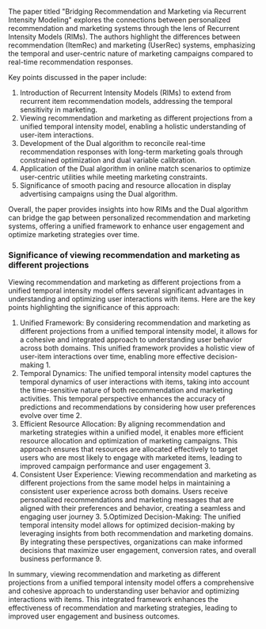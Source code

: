 The paper titled "Bridging Recommendation and Marketing via Recurrent Intensity Modeling" explores the connections between personalized recommendation and marketing systems through the lens of Recurrent Intensity Models (RIMs). The authors highlight the differences between recommendation (ItemRec) and marketing (UserRec) systems, emphasizing the temporal and user-centric nature of marketing campaigns compared to real-time recommendation responses.

Key points discussed in the paper include:
1. Introduction of Recurrent Intensity Models (RIMs) to extend from recurrent item recommendation models, addressing the temporal sensitivity in marketing.
2. Viewing recommendation and marketing as different projections from a unified temporal intensity model, enabling a holistic understanding of user-item interactions.
3. Development of the Dual algorithm to reconcile real-time recommendation responses with long-term marketing goals through constrained optimization and dual variable calibration.
4. Application of the Dual algorithm in online match scenarios to optimize user-centric utilities while meeting marketing constraints.
5. Significance of smooth pacing and resource allocation in display advertising campaigns using the Dual algorithm.

Overall, the paper provides insights into how RIMs and the Dual algorithm can bridge the gap between personalized recommendation and marketing systems, offering a unified framework to enhance user engagement and optimize marketing strategies over time.


### Significance of viewing recommendation and marketing as different projections

Viewing recommendation and marketing as different projections from a unified temporal intensity model offers several significant advantages in understanding and optimizing user interactions with items. Here are the key points highlighting the significance of this approach:
1. Unified Framework: By considering recommendation and marketing as different projections from a unified temporal intensity model, it allows for a cohesive and integrated approach to understanding user behavior across both domains. This unified framework provides a holistic view of user-item interactions over time, enabling more effective decision-making 1.
2. Temporal Dynamics: The unified temporal intensity model captures the temporal dynamics of user interactions with items, taking into account the time-sensitive nature of both recommendation and marketing activities. This temporal perspective enhances the accuracy of predictions and recommendations by considering how user preferences evolve over time 2.
3. Efficient Resource Allocation: By aligning recommendation and marketing strategies within a unified model, it enables more efficient resource allocation and optimization of marketing campaigns. This approach ensures that resources are allocated effectively to target users who are most likely to engage with marketed items, leading to improved campaign performance and user engagement 3.
4. Consistent User Experience: Viewing recommendation and marketing as different projections from the same model helps in maintaining a consistent user experience across both domains. Users receive personalized recommendations and marketing messages that are aligned with their preferences and behavior, creating a seamless and engaging user journey 3.
5.Optimized Decision-Making: The unified temporal intensity model allows for optimized decision-making by leveraging insights from both recommendation and marketing domains. By integrating these perspectives, organizations can make informed decisions that maximize user engagement, conversion rates, and overall business performance 9.

In summary, viewing recommendation and marketing as different projections from a unified temporal intensity model offers a comprehensive and cohesive approach to understanding user behavior and optimizing interactions with items. This integrated framework enhances the effectiveness of recommendation and marketing strategies, leading to improved user engagement and business outcomes.
